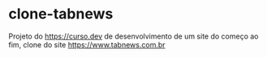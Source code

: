 # clone-tabnews

Projeto do https://curso.dev de desenvolvimento de um site do começo ao fim, clone do site https://www.tabnews.com.br
